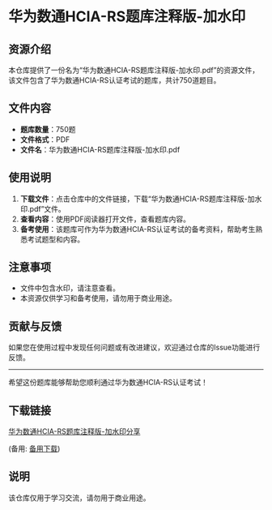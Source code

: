# 华为数通HCIA-RS题库注释版-加水印

## 资源介绍

本仓库提供了一份名为“华为数通HCIA-RS题库注释版-加水印.pdf”的资源文件，该文件包含了华为数通HCIA-RS认证考试的题库，共计750道题目。

## 文件内容

- **题库数量**：750题
- **文件格式**：PDF
- **文件名**：华为数通HCIA-RS题库注释版-加水印.pdf

## 使用说明

1. **下载文件**：点击仓库中的文件链接，下载“华为数通HCIA-RS题库注释版-加水印.pdf”文件。
2. **查看内容**：使用PDF阅读器打开文件，查看题库内容。
3. **备考使用**：该题库可作为华为数通HCIA-RS认证考试的备考资料，帮助考生熟悉考试题型和内容。

## 注意事项

- 文件中包含水印，请注意查看。
- 本资源仅供学习和备考使用，请勿用于商业用途。

## 贡献与反馈

如果您在使用过程中发现任何问题或有改进建议，欢迎通过仓库的Issue功能进行反馈。

---

希望这份题库能够帮助您顺利通过华为数通HCIA-RS认证考试！

## 下载链接
[华为数通HCIA-RS题库注释版-加水印分享](https://pan.quark.cn/s/b15eed1b65a1) 

(备用: [备用下载](https://pan.baidu.com/s/1u3lWttrUWXQEEdqaupXC5Q?pwd=1234))

## 说明

该仓库仅用于学习交流，请勿用于商业用途。
